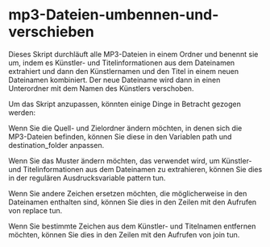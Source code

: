 # mp3-Dateien-umbennen-und-verschieben

Dieses Skript durchläuft alle MP3-Dateien in einem Ordner und benennt sie um, indem es Künstler- und Titelinformationen aus dem Dateinamen extrahiert und dann den Künstlernamen und den Titel in einem neuen Dateinamen kombiniert. Der neue Dateiname wird dann in einen Unterordner mit dem Namen des Künstlers verschoben.

Um das Skript anzupassen, könnten einige Dinge in Betracht gezogen werden:

Wenn Sie die Quell- und Zielordner ändern möchten, in denen sich die MP3-Dateien befinden, können Sie diese in den Variablen path und destination_folder anpassen.

Wenn Sie das Muster ändern möchten, das verwendet wird, um Künstler- und Titelinformationen aus dem Dateinamen zu extrahieren, können Sie dies in der regulären Ausdrucksvariable pattern tun.

Wenn Sie andere Zeichen ersetzen möchten, die möglicherweise in den Dateinamen enthalten sind, können Sie dies in den Zeilen mit den Aufrufen von replace tun.

Wenn Sie bestimmte Zeichen aus dem Künstler- und Titelnamen entfernen möchten, können Sie dies in den Zeilen mit den Aufrufen von join tun.
